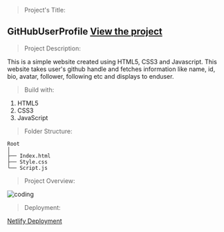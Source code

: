 > Project's Title:

## GitHubUserProfile [View the project](https://gituserprofile.netlify.app/)

> Project Description:

This is a simple website created using HTML5, CSS3 and Javascript. This website takes user's github handle and fetches information like name, id, bio, avatar, follower, following etc and displays to enduser.

> Build with:

1. HTML5
2. CSS3
3. JavaScript

> Folder Structure:

```
Root
│
├── Index.html
├── Style.css
└── Script.js

```

> Project Overview:

<img align="center" alt="coding" widht="400" src="https://res.cloudinary.com/shopie/image/upload/v1680912313/ezgif.com-gif-maker_winf0k.gif">

> Deployment:

[Netlify Deployment](https://docs.netlify.com/cli/get-started/)

